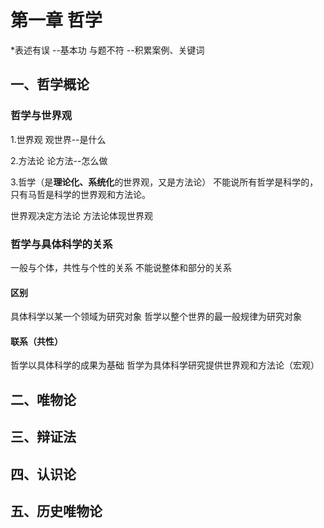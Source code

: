 
# 第一章 哲学

*表述有误 --基本功
与题不符 --积累案例、关键词

## 一、哲学概论

### 哲学与世界观

1.世界观 观世界--是什么

2.方法论 论方法--怎么做

3.哲学（是**理论化、系统化**的世界观，又是方法论） 不能说所有哲学是科学的，只有马哲是科学的世界观和方法论。

世界观决定方法论 方法论体现世界观

### 哲学与具体科学的关系

一般与个体，共性与个性的关系
不能说整体和部分的关系

#### 区别 

具体科学以某一个领域为研究对象 
哲学以整个世界的最一般规律为研究对象

#### 联系（共性）

哲学以具体科学的成果为基础
哲学为具体科学研究提供世界观和方法论（宏观）

## 二、唯物论

## 三、辩证法

## 四、认识论

## 五、历史唯物论



